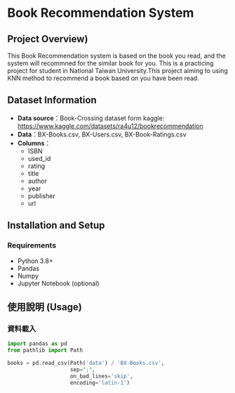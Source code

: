 # Book Recommendation System

## Project Overview)
This Book Recommendation system is based on the book you read, and the system will  recommned for the similar book for you.
This is a practicing project for student in National Taiwan University.This project aiming to using KNN method to recommend a book based on you have been read.
## Dataset Information
- **Data source**：Book-Crossing dataset form kaggle: https://www.kaggle.com/datasets/ra4u12/bookrecommendation
- **Data**：BX-Books.csv, BX-Users.csv, BX-Book-Ratings.csv
- **Columns**：
  - ISBN
  - used_id
  - rating
  - title
  - author
  - year
  - publisher
  - url

## Installation and Setup

### Requirements
- Python 3.8+
- Pandas
- Numpy
- Jupyter Notebook (optional)


## 使用說明 (Usage)

### 資料載入
```python
import pandas as pd
from pathlib import Path

books = pd.read_csv(Path('data') / 'BX-Books.csv', 
                    sep=";", 
                    on_bad_lines='skip', 
                    encoding='latin-1')
```

